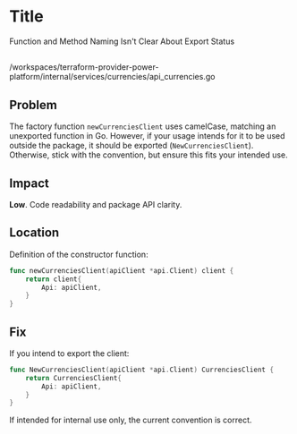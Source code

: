 # Title

Function and Method Naming Isn't Clear About Export Status

##

/workspaces/terraform-provider-power-platform/internal/services/currencies/api_currencies.go

## Problem

The factory function `newCurrenciesClient` uses camelCase, matching an unexported function in Go. However, if your usage intends for it to be used outside the package, it should be exported (`NewCurrenciesClient`). Otherwise, stick with the convention, but ensure this fits your intended use.

## Impact

**Low**. Code readability and package API clarity.

## Location

Definition of the constructor function:

```go
func newCurrenciesClient(apiClient *api.Client) client {
	return client{
		Api: apiClient,
	}
}
```

## Fix

If you intend to export the client:

```go
func NewCurrenciesClient(apiClient *api.Client) CurrenciesClient {
	return CurrenciesClient{
		Api: apiClient,
	}
}
```

If intended for internal use only, the current convention is correct.
